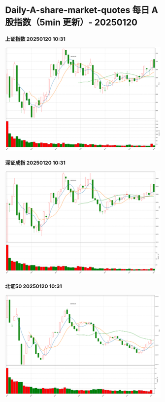 
# Daily-A-share-market-quotes 每日 A 股指数（5min 更新）- 20250120

### 上证指数 20250120 10:31
![](./fig/2025/1/20250120-sh000001.png)

### 深证成指 20250120 10:31
![](./fig/2025/1/20250120-sz399001.png)

### 北证50 20250120 10:31
![](./fig/2025/1/20250120-bj899050.png)
